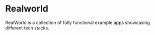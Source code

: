 # Realworld
RealWorld is a collection of fully functional example apps showcasing different tech stacks. 
